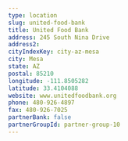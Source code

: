 ```yaml
---
type: location
slug: united-food-bank
title: United Food Bank
address: 245 South Nina Drive
address2: 
cityIndexKey: city-az-mesa
city: Mesa
state: AZ
postal: 85210
longitude: -111.8505282
latitude: 33.4104088
website: www.unitedfoodbank.org
phone: 480-926-4897
fax: 480-926-7025
partnerBank: false
partnerGroupId: partner-group-10
---
```

